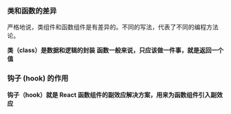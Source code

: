 ### 类和函数的差异

严格地说，类组件和函数组件是有差异的。不同的写法，代表了不同的编程方法论。

**类（class）是数据和逻辑的封装**
**函数一般来说，只应该做一件事，就是返回一个值**

### 钩子 (hook) 的作用

**钩子（hook）就是 React 函数组件的副效应解决方案，用来为函数组件引入副效应**
